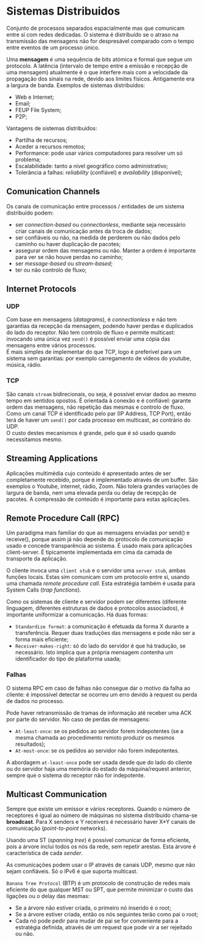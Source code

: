 # Sistemas Distribuidos

Conjunto de processos separados espacialmente mas que comunicam entre si com redes dedicadas. O sistema é distribuído se o atraso na transmissão das mensagens não for despresável comparado com o tempo entre eventos de um processo único.

Uma **mensagem** é uma sequência de bits atómica e formal que segue um protocolo. A latência (intervalo de tempo entre a emissão e recepção de uma mensagem) atualmente é o que interfere mais com a velocidade da propagação dos sinais na rede, devido aos limites físicos. Antigamente era a largura de banda. Exemplos de sistemas distribuidos:

- Web e Internet;
- Email;
- FEUP File System;
- P2P;

Vantagens de sistemas distribuídos:

- Partilha de recursos;
- Aceder a recursos remotos;
- Performance: pode usar vários computadores para resolver um só problema;
- Escalabilidade: tanto a nível geográfico como administrativo;
- Tolerância a falhas: *reliability* (confiável) e *availability* (disponível);

## Comunication Channels

Os canais de comunicação entre processos / entidades de um sistema distribuído podem:
- ser *connection-based* ou *connectionless*, mediante seja necessário criar canais de comunicação antes da troca de dados;
- ser confiáveis ou não, na medida de perderem ou não dados pelo caminho ou haver duplicação de pacotes;
- assegurar ordem das mensagems ou não. Manter a ordem é importante para ver se não houve perdas no caminho;
- ser *message-based* ou *stream-based*;
- ter ou não controlo de fluxo;

## Internet Protocols

### UDP

Com base em mensagens (*datagrams*), é *connectionless* e não tem garantias da recepção da mensagem, podendo haver perdas e duplicados do lado do receptor. Não tem controlo de fluxo e permite multicast: invocando uma única vez `send()` é possível enviar uma cópia das mensagens entre vários processos. <br>
É mais simples de implementar do que TCP, logo é preferível para um sistema sem garantias: por exemplo carregamento de vídeos do youtube, música, rádio.

### TCP

São canais `stream` bidirecionais, ou seja, é possível enviar dados ao mesmo tempo em sentidos opostos. É orientada à conexão e é confiável: garante ordem das mensagens, não repetição das mesmas e controlo de fluxo. Como um canal TCP é identificado pelo par (IP Address, TCP Port), então terá de haver um `send()` por cada processo em multicast, ao contrário do UDP. <br>
O custo destes mecanismos é grande, pelo que é só usado quando necessitamos mesmo.

## Streaming Applications

Aplicações multimédia cujo conteúdo é apresentado antes de ser completamente recebido, porque é implementado através de um buffer. São exemplos o Youtube, internet, rádio, Zoom. Não tolera grandes variações de largura de banda, nem uma elevada perda ou delay de recepção de pacotes. A compressão de conteúdo é importante para estas aplicações. 

## Remote Procedure Call (RPC)

Um paradigma mais familiar do que as mensagens enviadas por send() e receive(), porque assim já não depende do protocolo de comunicação usado e concede transparência ao sistema. É usado mais para aplicações client-server. É tipicamente implementada em cima da camada de transporte da aplicação.

O cliente invoca uma `client stub` e o servidor uma `server stub`, ambas funções locais. Estas sim comunicam com um protocolo entre si, usando uma chamada *remote procedure call*. Esta estratégia também é usada para System Calls (*trap functions*).

Como os sistemas de cliente e servidor podem ser diferentes (diferente linguagem, diferentes estruturas de dados e protocolos associados), é importante uniformizar a comunicação. Há duas formas:
- `Standardize format`: a comunicação é efetuada da forma X durante a transferência. Requer duas traduções das mensagens e pode não ser a forma mais eficiente;
- `Receiver-makes-right`: só do lado do servidor é que há tradução, se necessário. Isto implica que a própria mensagem contenha um identificador do tipo de plataforma usada;

### Falhas

O sistema RPC em caso de falhas não consegue dar o motivo da falha ao cliente: é impossível detectar se ocorreu um erro devido à request ou perda de dados no processo. 

Pode haver retransmissão de tramas de informação até receber uma ACK por parte do servidor. No caso de perdas de mensagens:

- `At-least-once`: se os pedidos ao servidor forem indepotentes (se a mesma chamada ao procedimento remoto produzir os mesmos resultados);
- `At-most-once`: se os pedidos ao servidor não forem indepotentes.

A abordagem `at-least-once` pode ser usada desde que do lado do cliente ou do servidor haja uma memória do estado da máquina/request anterior, sempre que o sistema do receptor não for indepotente.

## Multicast Communication

Sempre que existe um emissor e vários receptores. Quando o número de receptores é igual ao número de máquinas no sistema distribuído chama-se **broadcast**. Para X senders e Y receivers é necessário haver X\*Y canais de comunicação (*point-to-point* networks).

Usando uma ST (*spanning tree*) é possível comunicar de forma eficiente, pois a árvore inclui todos os nós da rede, sem repetir arestas. Esta árvore é característica de cada *sender*.

As comunicações podem usar o IP através de canais UDP, mesmo que não sejam confiáveis. Só o IPv6 é que suporta multicast.

`Banana Tree Protocol` (BTP) é um protocolo de construção de redes mais eficiente do que qualquer MST ou SPT, que permite minimizar o custo das ligações ou o delay das mesmas:
- Se a árvore não estiver criada, o primeiro nó inserido é o root;
- Se a árvore estiver criada, então os nós seguintes terão como pai o root;
- Cada nó pode pedir para mudar de pai se for conveniente para a estratégia definida, através de um request que pode vir a ser rejeitado ou não.
